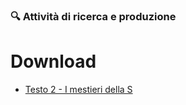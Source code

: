 ### 🔍 Attività di ricerca e produzione

# Download

- [Testo 2 - I mestieri della S](https://github.com/astonef/orientamento-STEM-1/blob/science/assets/texts/Mestieri_S.pdf)
